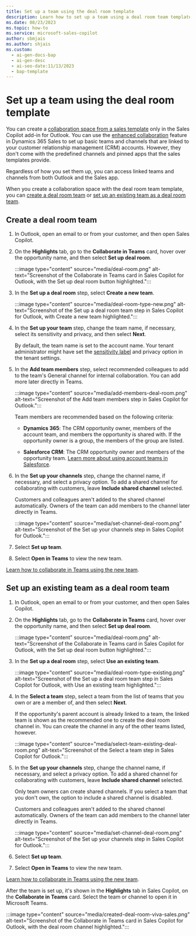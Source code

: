 ```yaml
---
title: Set up a team using the deal room template 
description: Learn how to set up a team using a deal room team template in the Sales Copilot add-in for Outlook.
ms.date: 08/23/2023
ms.topic: how-to
ms.service: microsoft-sales-copilot
author: sbmjais
ms.author: shjais
ms.custom:
  - ai-gen-docs-bap
  - ai-gen-desc
  - ai-seo-date:11/13/2023
  - bap-template
---
```


# Set up a team using the deal room template

You can create a [collaboration space from a sales template](./collaboration-space.md) only in the Sales Copilot add-in for Outlook. You can use the [enhanced collaboration](/dynamics365/sales/teams-integration/teams-collaboration-enhanced-experience) feature in Dynamics 365 Sales to set up basic teams and channels that are linked to your customer relationship management (CRM) accounts. However, they don't come with the predefined channels and pinned apps that the sales templates provide.

Regardless of how you set them up, you can access linked teams and channels from both Outlook and the Sales app.

When you create a collaboration space with the deal room team template, you can [create a deal room team](#create-a-deal-room-team) or [set up an existing team as a deal room team](#set-up-an-existing-team-as-a-deal-room-team).

## Create a deal room team

1. In Outlook, open an email to or from your customer, and then open Sales Copilot.

1. On the **Highlights** tab, go to the **Collaborate in Teams** card, hover over the opportunity name, and then select **Set up deal room**.

    :::image type="content" source="media/deal-room.png" alt-text="Screenshot of the Collaborate in Teams card in Sales Copilot for Outlook, with the Set up deal room button highlighted.":::

1. In the **Set up a deal room** step, select **Create a new team**.

    :::image type="content" source="media/deal-room-type-new.png" alt-text="Screenshot of the Set up a deal room team step in Sales Copilot for Outlook, with Create a new team highlighted.":::

1. In the **Set up your team** step, change the team name, if necessary, select its sensitivity and privacy, and then select **Next**.

    By default, the team name is set to the account name. Your tenant administrator might have set the [sensitivity label](/microsoftteams/sensitivity-labels) and privacy option in the tenant settings.

1. In the **Add team members** step, select recommended colleagues to add to the team's General channel for internal collaboration. You can add more later directly in Teams.

    :::image type="content" source="media/add-members-deal-room.png" alt-text="Screenshot of the Add team members step in Sales Copilot for Outlook.":::

    Team members are recommended based on the following criteria:

    - **Dynamics 365**: The CRM opportunity owner, members of the account team, and members the opportunity is shared with. If the opportunity owner is a group, the members of the group are listed.

    - **Salesforce CRM**: The CRM opportunity owner and members of the opportunity team. [Learn more about using account teams in Salesforce](https://help.salesforce.com/s/articleView?id=sf.accountteam_enable.htm&type=5).

1. In the **Set up your channels** step, change the channel name, if necessary, and select a privacy option. To add a shared channel for collaborating with customers, leave **Include shared channel** selected.

    Customers and colleagues aren't added to the shared channel automatically. Owners of the team can add members to the channel later directly in Teams.

    :::image type="content" source="media/set-channel-deal-room.png" alt-text="Screenshot of the Set up your channels step in Sales Copilot for Outlook.":::

1. Select **Set up team**.

1. Select **Open in Teams** to view the new team.

[Learn how to collaborate in Teams using the new team](collaborate-teams-newly-created-existing-team.md).

## Set up an existing team as a deal room team

1. In Outlook, open an email to or from your customer, and then open Sales Copilot.

1. On the **Highlights** tab, go to the **Collaborate in Teams** card, hover over the opportunity name, and then select **Set up deal room**.

    :::image type="content" source="media/deal-room.png" alt-text="Screenshot of the Collaborate in Teams card in Sales Copilot for Outlook, with the Set up deal room button highlighted.":::

1. In the **Set up a deal room** step, select **Use an existing team**.

    :::image type="content" source="media/deal-room-type-existing.png" alt-text="Screenshot of the Set up a deal room team step in Sales Copilot for Outlook, with Use an existing team highlighted.":::

1. In the **Select a team** step, select a team from the list of teams that you own or are a member of, and then select **Next**.

    If the opportunity's parent account is already linked to a team, the linked team is shown as the recommended one to create the deal room channel in. You can create the channel in any of the other teams listed, however.

    :::image type="content" source="media/select-team-existing-deal-room.png" alt-text="Screenshot of the Select a team step in Sales Copilot for Outlook.":::

1. In the **Set up your channels** step, change the channel name, if necessary, and select a privacy option. To add a shared channel for collaborating with customers, leave **Include shared channel** selected.

    Only team owners can create shared channels. If you select a team that you don't own, the option to include a shared channel is disabled.

    Customers and colleagues aren't added to the shared channel automatically. Owners of the team can add members to the channel later directly in Teams.

    :::image type="content" source="media/set-channel-deal-room.png" alt-text="Screenshot of the Set up your channels step in Sales Copilot for Outlook.":::

1. Select **Set up team**.

1. Select **Open in Teams** to view the new team.

[Learn how to collaborate in Teams using the new team](collaborate-teams-newly-created-existing-team.md).

After the team is set up, it's shown in the **Highlights** tab in Sales Copilot, on the **Collaborate in Teams** card. Select the team or channel to open it in Microsoft Teams.

:::image type="content" source="media/created-deal-room-viva-sales.png" alt-text="Screenshot of the Collaborate in Teams card in Sales Copilot for Outlook, with the deal room channel highlighted.":::
